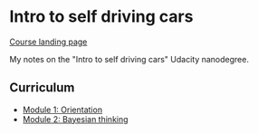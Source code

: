 # Intro to self driving cars

[Course landing page](https://www.udacity.com/course/intro-to-self-driving-cars--nd113)

My notes on the "Intro to self driving cars" Udacity nanodegree.

## Curriculum

* [Module 1: Orientation](https://github.com/jdaroesti/intro-self-driving-cars/blob/master/module_1/notes.md)
* [Module 2: Bayesian thinking](https://github.com/jdaroesti/intro-self-driving-cars/blob/master/module_2/notes.md)
